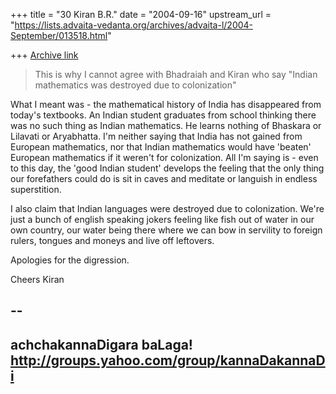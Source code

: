 +++
title = "30 Kiran B.R."
date = "2004-09-16"
upstream_url = "https://lists.advaita-vedanta.org/archives/advaita-l/2004-September/013518.html"

+++
[Archive link](https://lists.advaita-vedanta.org/archives/advaita-l/2004-September/013518.html)

> This is why I cannot
> agree with Bhadraiah and Kiran who say "Indian mathematics was destroyed
> due to colonization"

What I meant was - the mathematical history of India has disappeared
from today's textbooks.  An Indian student graduates from school
thinking there was no such thing as Indian mathematics. He learns
nothing of Bhaskara or Lilavati or Aryabhatta. I'm neither saying that
India has not gained from European mathematics, nor that Indian
mathematics would have 'beaten' European mathematics if it weren't for
colonization. All I'm saying is - even to this day, the 'good Indian
student' develops the feeling that the only thing our forefathers
could do is sit in caves and meditate or languish in endless
superstition.

I also claim that Indian languages were destroyed due to colonization.
We're just a bunch of english speaking jokers feeling like fish out of
water in our own country, our water being there where we can bow in
servility to foreign rulers, tongues and moneys and live off
leftovers.

Apologies for the digression.

Cheers
Kiran

-- 
-------------------------------------------------------------------
achchakannaDigara baLaga!
http://groups.yahoo.com/group/kannaDakannaDi
-------------------------------------------------------------------

